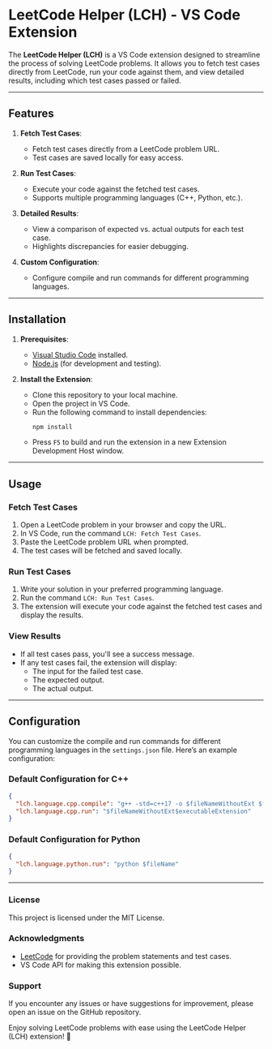 # LeetCode Helper (LCH) - VS Code Extension

The **LeetCode Helper (LCH)** is a VS Code extension designed to streamline the process of solving LeetCode problems. It allows you to fetch test cases directly from LeetCode, run your code against them, and view detailed results, including which test cases passed or failed.

---

## Features

1. **Fetch Test Cases**:
   - Fetch test cases directly from a LeetCode problem URL.
   - Test cases are saved locally for easy access.

2. **Run Test Cases**:
   - Execute your code against the fetched test cases.
   - Supports multiple programming languages (C++, Python, etc.).

3. **Detailed Results**:
   - View a comparison of expected vs. actual outputs for each test case.
   - Highlights discrepancies for easier debugging.

4. **Custom Configuration**:
   - Configure compile and run commands for different programming languages.

---

## Installation

1. **Prerequisites**:
   - [Visual Studio Code](https://code.visualstudio.com/) installed.
   - [Node.js](https://nodejs.org/) (for development and testing).

2. **Install the Extension**:
   - Clone this repository to your local machine.
   - Open the project in VS Code.
   - Run the following command to install dependencies:
     ```bash
     npm install
     ```
   - Press `F5` to build and run the extension in a new Extension Development Host window.

---

## Usage

### Fetch Test Cases

1. Open a LeetCode problem in your browser and copy the URL.
2. In VS Code, run the command `LCH: Fetch Test Cases`.
3. Paste the LeetCode problem URL when prompted.
4. The test cases will be fetched and saved locally.

### Run Test Cases

1. Write your solution in your preferred programming language.
2. Run the command `LCH: Run Test Cases`.
3. The extension will execute your code against the fetched test cases and display the results.

### View Results

- If all test cases pass, you'll see a success message.
- If any test cases fail, the extension will display:
  - The input for the failed test case.
  - The expected output.
  - The actual output.

---

## Configuration

You can customize the compile and run commands for different programming languages in the `settings.json` file. Here’s an example configuration:

### Default Configuration for C++

```json
{
  "lch.language.cpp.compile": "g++ -std=c++17 -o $fileNameWithoutExt $fileName",
  "lch.language.cpp.run": "$fileNameWithoutExt$executableExtension"
}
```

### Default Configuration for Python

```json
{
  "lch.language.python.run": "python $fileName"
}
```
---

### License
This project is licensed under the MIT License.

### Acknowledgments
- [LeetCode](https://leetcode.com/) for providing the problem statements and test cases.
- VS Code API for making this extension possible.

### Support
If you encounter any issues or have suggestions for improvement, please open an issue on the GitHub repository.

Enjoy solving LeetCode problems with ease using the LeetCode Helper (LCH) extension! 🚀